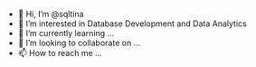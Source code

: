 - 👋 Hi, I’m @sqltina
- 👀 I’m interested in Database Development and Data Analytics
- 🌱 I’m currently learning ...
- 💞️ I’m looking to collaborate on ...
- 📫 How to reach me ...

<!---
sqltina/sqltina is a ✨ special ✨ repository because its `README.md` (this file) appears on your GitHub profile.
You can click the Preview link to take a look at your changes.
--->
